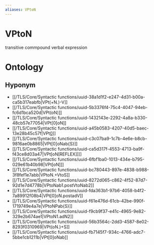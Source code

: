 ```yaml
---
aliases: VPtoN
---
```

# VPtoN

transitive commpound verbal expression
> 
# Ontology

## Hyponym
- [[/TLS/Core/Syntactic functions/uuid-38a1d1f2-e247-4d31-b00a-ca5b317eabfb|VPt(+N.)-V]]
- [[/TLS/Core/Syntactic functions/uuid-5b3376f4-75c4-4047-94eb-fc6d1bca520d|VPt(oN)]]
- [[/TLS/Core/Syntactic functions/uuid-1432143e-2292-4a8a-b330-48cb57e77054|VPt[0]oN]]
- [[/TLS/Core/Syntactic functions/uuid-a45b0583-4207-40d5-baec-13e28b45c57f|VPt[0](oN)]]
- [[/TLS/Core/Syntactic functions/uuid-c3c07ba9-1c7b-4e6e-b8cb-9816ae0b8865|VPt[0]oNab{S}]]
- [[/TLS/Core/Syntactic functions/uuid-ca5d317f-4553-4713-ba9f-f43ce8d03a47|VPt[oN[REFLEX]]]]
- [[/TLS/Core/Syntactic functions/uuid-6fbf1ba0-1013-434e-b795-029e61b40b98|VPt[oN]]]
- [[/TLS/Core/Syntactic functions/uuid-bc780443-897e-4838-b988-3f8fef1e7abb|VPtoN.+VtoS]]
- [[/TLS/Core/Syntactic functions/uuid-8272d065-c862-4f52-87d7-92d1e7d4778b|VPtoNab1.postVtoNab2]]
- [[/TLS/Core/Syntactic functions/uuid-fda363b1-97b6-4058-b4f2-7a89912f08b4|VPt[0]oN.postadV]]
- [[/TLS/Core/Syntactic functions/uuid-f61e476d-61cb-42be-990f-1719749e4a7e|VPtoNPab{S}]]
- [[/TLS/Core/Syntactic functions/uuid-f9cb9f37-e41c-4965-9e82-329e2b674ae1|VPtoN1.adN2]]
- [[/TLS/Core/Syntactic functions/uuid-56b3564c-2dd3-4587-8e02-8293f0310969|VPt(oN.)+S]]
- [[/TLS/Core/Syntactic functions/uuid-fb7145f7-934c-4766-adc7-5bbe1cb1211b|VPt[0]oNab]]
